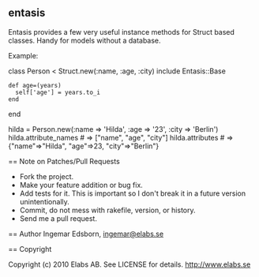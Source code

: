 entasis
-------

Entasis provides a few very useful instance methods for Struct based classes. Handy for models without a database.

Example:

  class Person < Struct.new(:name, :age, :city)
    include Entasis::Base

    def age=(years)
      self['age'] = years.to_i
    end
  end

  hilda = Person.new(:name => 'Hilda', :age => '23', :city => 'Berlin')
  hilda.attribute_names # => ["name", "age", "city"]
  hilda.attributes      # => {"name"=>"Hilda", "age"=>23, "city"=>"Berlin"}


== Note on Patches/Pull Requests

* Fork the project.
* Make your feature addition or bug fix.
* Add tests for it. This is important so I don't break it in a  future version unintentionally.
* Commit, do not mess with rakefile, version, or history.
* Send me a pull request.

== Author
Ingemar Edsborn, ingemar@elabs.se

== Copyright

Copyright (c) 2010 Elabs AB. See LICENSE for details. http://www.elabs.se

